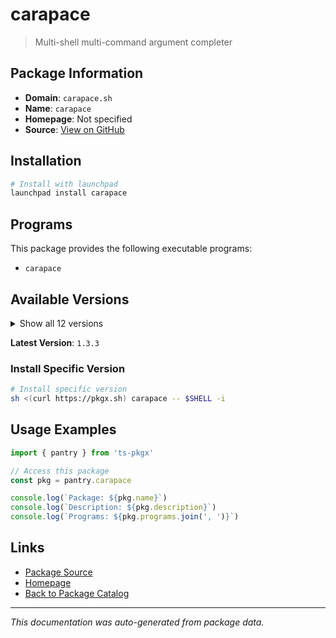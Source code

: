 # carapace

> Multi-shell multi-command argument completer

## Package Information

- **Domain**: `carapace.sh`
- **Name**: `carapace`
- **Homepage**: Not specified
- **Source**: [View on GitHub](https://github.com/pkgxdev/pantry/tree/main/projects/carapace.sh/package.yml)

## Installation

```bash
# Install with launchpad
launchpad install carapace
```

## Programs

This package provides the following executable programs:

- `carapace`

## Available Versions

<details>
<summary>Show all 12 versions</summary>

- `1.3.3`, `1.3.2`, `1.3.1`, `1.3.0`, `1.2.1`
- `1.2.0`, `1.1.1`, `1.1.0`, `1.0.7`, `1.0.6`
- `1.0.5`, `1.0.4`

</details>

**Latest Version**: `1.3.3`

### Install Specific Version

```bash
# Install specific version
sh <(curl https://pkgx.sh) carapace -- $SHELL -i
```

## Usage Examples

```typescript
import { pantry } from 'ts-pkgx'

// Access this package
const pkg = pantry.carapace

console.log(`Package: ${pkg.name}`)
console.log(`Description: ${pkg.description}`)
console.log(`Programs: ${pkg.programs.join(', ')}`)
```

## Links

- [Package Source](https://github.com/pkgxdev/pantry/tree/main/projects/carapace.sh/package.yml)
- [Homepage](#)
- [Back to Package Catalog](../package-catalog.md)

---

*This documentation was auto-generated from package data.*
